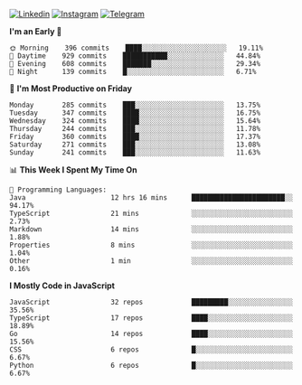 [![Linkedin](https://img.shields.io/badge/-Archie-blue?style=flat-square&labelColor=gray&logo=Linkedin&logoColor=white&link=https://www.linkedin.com/in/archisdi)](https://www.linkedin.com/in/archisdi)
[![Instagram](https://img.shields.io/badge/-@archisdi-orange?style=flat-square&labelColor=gray&logo=Instagram&logoColor=white&link=https://www.instagram.com/archisdi)](https://www.instagram.com/archisdi)
[![Telegram](https://img.shields.io/badge/-aai-informational?style=flat-square&labelColor=gray&logo=telegram&logoColor=white&link=https://t.me/archisdi)](https://t.me/archisdi)

<!--START_SECTION:waka-->
**I'm an Early 🐤** 

```text
🌞 Morning    396 commits    ████░░░░░░░░░░░░░░░░░░░░░   19.11% 
🌆 Daytime    929 commits    ███████████░░░░░░░░░░░░░░   44.84% 
🌃 Evening    608 commits    ███████░░░░░░░░░░░░░░░░░░   29.34% 
🌙 Night      139 commits    █░░░░░░░░░░░░░░░░░░░░░░░░   6.71%

```
📅 **I'm Most Productive on Friday** 

```text
Monday       285 commits    ███░░░░░░░░░░░░░░░░░░░░░░   13.75% 
Tuesday      347 commits    ████░░░░░░░░░░░░░░░░░░░░░   16.75% 
Wednesday    324 commits    ████░░░░░░░░░░░░░░░░░░░░░   15.64% 
Thursday     244 commits    ███░░░░░░░░░░░░░░░░░░░░░░   11.78% 
Friday       360 commits    ████░░░░░░░░░░░░░░░░░░░░░   17.37% 
Saturday     271 commits    ███░░░░░░░░░░░░░░░░░░░░░░   13.08% 
Sunday       241 commits    ███░░░░░░░░░░░░░░░░░░░░░░   11.63%

```


📊 **This Week I Spent My Time On** 

```text
💬 Programming Languages: 
Java                     12 hrs 16 mins      ███████████████████████░░   94.17% 
TypeScript               21 mins             ░░░░░░░░░░░░░░░░░░░░░░░░░   2.73% 
Markdown                 14 mins             ░░░░░░░░░░░░░░░░░░░░░░░░░   1.88% 
Properties               8 mins              ░░░░░░░░░░░░░░░░░░░░░░░░░   1.04% 
Other                    1 min               ░░░░░░░░░░░░░░░░░░░░░░░░░   0.16%

```

**I Mostly Code in JavaScript** 

```text
JavaScript               32 repos            █████████░░░░░░░░░░░░░░░░   35.56% 
TypeScript               17 repos            ████░░░░░░░░░░░░░░░░░░░░░   18.89% 
Go                       14 repos            ████░░░░░░░░░░░░░░░░░░░░░   15.56% 
CSS                      6 repos             █░░░░░░░░░░░░░░░░░░░░░░░░   6.67% 
Python                   6 repos             █░░░░░░░░░░░░░░░░░░░░░░░░   6.67%

```



<!--END_SECTION:waka-->